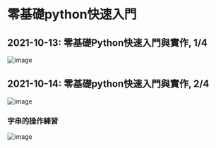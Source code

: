 # 零基礎python快速入門

## 2021-10-13: 零基礎Python快速入門與實作, 1/4

![image](https://user-images.githubusercontent.com/89304181/137237199-e0a93183-ba12-40c4-bd8c-b45bf4e6e203.png)

## 2021-10-14: 零基礎python快速入門與實作, 2/4

![image](https://user-images.githubusercontent.com/89304181/137237270-c8af5480-38a9-47b0-b9da-659e3f191b6c.png)

### 字串的操作練習

![image](https://user-images.githubusercontent.com/89304181/137237319-f4981c04-86b0-48e8-a162-1da72db9152b.png)
